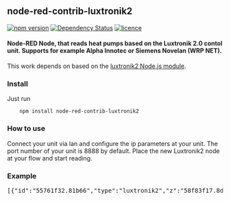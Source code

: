 ## node-red-contrib-luxtronik2
[![npm version](https://badge.fury.io/js/node-red-contrib-luxtronik2.svg)](https://badge.fury.io/js/node-red-contrib-luxtronik2)
[![Dependency Status](https://david-dm.org/coolchip/node-red-contrib-luxtronik2.svg)](https://david-dm.org/coolchip/node-red-contrib-luxtronik2)
[![licence](https://img.shields.io/npm/l/express.svg)](https://www.npmjs.com/package/node-red-contrib-luxtronik2)

#### Node-RED Node, that reads heat pumps based on the Luxtronik 2.0 contol unit. Supports for example Alpha Innotec or Siemens Novelan (WRP NET).

This work depends on based on the [luxtronik2 Node.js module](https://github.com/coolchip/luxtronik2).

### Install
Just run
```
    npm install node-red-contrib-luxtronik2
```

### How to use

Connect your unit via lan and configure the ip parameters at your unit. The port number of your unit is 8888 by default. Place the new Luxtronik2 node at your flow and start reading.

### Example
<pre>
[{"id":"55761f32.81b66","type":"luxtronik2","z":"58f83f17.8d781","name":"","ip":"192.168.178.22","port":"8888","x":460,"y":400,"wires":[["294e49ea.47ce96"]]},{"id":"2be68b81.81e9a4","type":"inject","z":"58f83f17.8d781","name":"","topic":"","payload":"","payloadType":"date","repeat":"","crontab":"","once":false,"x":260,"y":400,"wires":[["55761f32.81b66"]]},{"id":"294e49ea.47ce96","type":"debug","z":"58f83f17.8d781","name":"","active":true,"console":"false","complete":"false","x":670,"y":400,"wires":[]}]
</pre>
